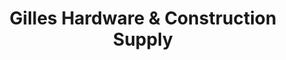 ---
title: "Gilles Hardware & Construction Supply"
url: /san-jose-del-monte/gilles-hardware-und-construction-supply/
shop: Baustoffe
---